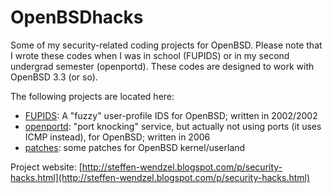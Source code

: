# OpenBSDhacks
Some of my security-related coding projects for OpenBSD. Please note that I wrote these codes when I was in school (FUPIDS) or in my second undergrad semester (openportd). These codes are designed to work with OpenBSD 3.3 (or so).

The following projects are located here:

* [FUPIDS](https://github.com/cdpxe/OpenBSDhacks/tree/master/FUPIDS): A "fuzzy" user-profile IDS for OpenBSD; written in 2002/2002
* [openportd](https://github.com/cdpxe/OpenBSDhacks/tree/master/openportd): "port knocking" service, but actually not using ports (it uses ICMP instead), for OpenBSD; written in 2006
* [patches](https://github.com/cdpxe/OpenBSDhacks/tree/master/patches): some patches for OpenBSD kernel/userland

Project website: [http://steffen-wendzel.blogspot.com/p/security-hacks.html](http://steffen-wendzel.blogspot.com/p/security-hacks.html)
